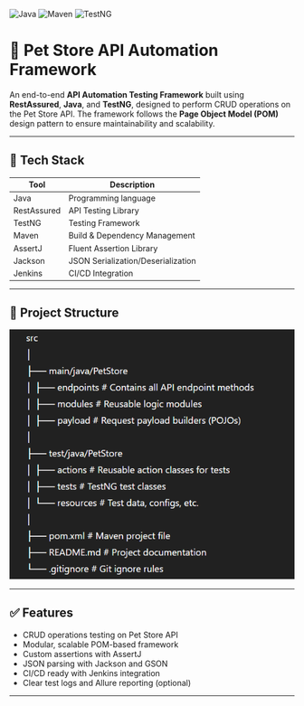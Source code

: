 ![Java](https://img.shields.io/badge/Language-Java-blue)
![Maven](https://img.shields.io/badge/Build-Maven-brightgreen)
![TestNG](https://img.shields.io/badge/TestFramework-TestNG-orange)

# 🐾 Pet Store API Automation Framework

An end-to-end **API Automation Testing Framework** built using **RestAssured**, **Java**, and **TestNG**, designed to perform CRUD operations on the Pet Store API. The framework follows the **Page Object Model (POM)** design pattern to ensure maintainability and scalability.

---

## 🚀 Tech Stack

| Tool     | Description                                  |
|----------|----------------------------------------------|
| Java     | Programming language                         |
| RestAssured | API Testing Library                          |
| TestNG   | Testing Framework                            |
| Maven    | Build & Dependency Management                |
| AssertJ  | Fluent Assertion Library                     |
| Jackson  | JSON Serialization/Deserialization        |
| Jenkins  | CI/CD Integration                            |

---

## 📁 Project Structure


![img.png](img.png)

---

## ✅ Features

- CRUD operations testing on Pet Store API
- Modular, scalable POM-based framework
- Custom assertions with AssertJ
- JSON parsing with Jackson and GSON
- CI/CD ready with Jenkins integration
- Clear test logs and Allure reporting (optional)

---


